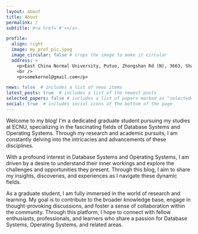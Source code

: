 ```yaml
---
layout: about
title: About
permalink: /
subtitle: #<a href='#'></a>.

profile:
  align: right
  image: my_prof_pic.jpeg
  image_circular: false # crops the image to make it circular
  address: >
    <p>East China Normal University, Putuo, Zhongshan Rd (N), 3663, Shanghai, China</p>
    <br />
    <p>somekernel@gmail.com</p>

news: false  # includes a list of news items
latest_posts: true  # includes a list of the newest posts
selected_papers: false # includes a list of papers marked as "selected={true}"
social: true  # includes social icons at the bottom of the page
---
```

Welcome to my blog! I'm a dedicated graduate student pursuing my studies at ECNU, specializing in the fascinating fields of Database Systems and Operating Systems. Through my research and academic pursuits, I am constantly delving into the intricacies and advancements of these disciplines.

With a profound interest in Database Systems and Operating Systems, I am driven by a desire to understand their inner workings and explore the challenges and opportunities they present. Through this blog, I aim to share my insights, discoveries, and experiences as I navigate these dynamic fields.

As a graduate student, I am fully immersed in the world of research and learning. My goal is to contribute to the broader knowledge base, engage in thought-provoking discussions, and foster a sense of collaboration within the community. Through this platform, I hope to connect with fellow enthusiasts, professionals, and learners who share a passion for Database Systems, Operating Systems, and related areas.
